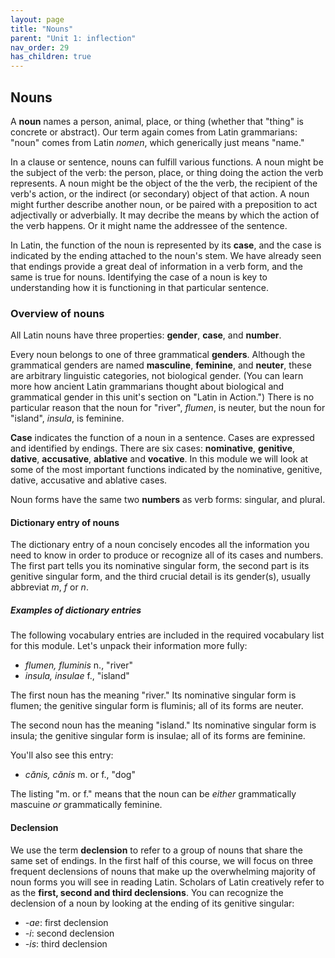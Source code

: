 ```yaml
---
layout: page
title: "Nouns"
parent: "Unit 1: inflection"
nav_order: 29
has_children: true
---
```



## Nouns

A **noun** names a person, animal, place, or thing (whether that "thing" is concrete or abstract).  Our term again comes from Latin grammarians: "noun" comes from Latin *nomen*, which generically just means "name."


In a clause or sentence, nouns can fulfill various functions. A noun might be the subject of the verb: the person, place, or thing doing the action the verb represents. A noun might be the object of the the verb, the recipient of the verb's action, or the indirect (or secondary) object of that action. A noun might further describe another noun, or be paired with a preposition to act adjectivally or adverbially. It may decribe the means by which the action of the verb happens. Or it might name the addressee of the sentence. 

In Latin, the function of the noun is represented by its **case**, and the case is indicated by the ending attached to the noun's stem. We have already seen that endings provide a great deal of information in a verb form, and the same is true for nouns. Identifying the case of a noun is key to understanding how it is functioning in that particular sentence. 


### Overview of nouns 

All Latin nouns have three properties: **gender**, **case**, and **number**.  

Every noun belongs to one of three grammatical **genders**.  Although the grammatical genders are named **masculine**, **feminine**, and **neuter**, these are arbitrary linguistic categories, not biological gender. (You can learn more how ancient Latin grammarians thought about biological and grammatical gender in this unit's section on "Latin in Action.")  There is no particular reason that the noun for "river", *flumen*, is neuter, but the noun for "island", *insula*, is feminine.

**Case** indicates the function of a noun in a sentence. Cases are expressed and identified by endings. There are six cases: **nominative**, **genitive**, **dative**, **accusative**, **ablative** and **vocative**. In this module we will look at some of the most important functions indicated by the nominative, genitive, dative, accusative and ablative cases.

Noun forms have the same two **numbers** as verb forms: singular, and plural.

#### Dictionary entry of nouns 

The dictionary entry of a noun concisely encodes all the information you need to know in order to produce or recognize all of its cases and numbers. The first part tells you its nominative singular form, the second part is its genitive singular form, and the third crucial detail is its gender(s), usually abbreviat *m*, *f* or *n*.

##### Examples of dictionary entries


The following vocabulary entries are included in the required vocabulary list for this module.  Let's unpack their information more fully:


- *flumen, fluminis* n., "river"
- *insula, insulae* f., "island"



The first noun has the meaning "river." Its nominative singular form is flumen; the genitive singular form is fluminis; all of its forms are neuter.

The second noun has the meaning "island." Its nominative singular form is insula; the genitive singular form is insulae; all of its forms are feminine.

You'll also see this entry:

- *cănis, cănis* m. or f., "dog"



The listing "m. or f." means that the noun can be *either* grammatically mascuine *or* grammatically feminine.

#### Declension 

We use the term **declension** to refer to a group of nouns that share the same set of endings. In the first half of this course, we will focus on three frequent declensions of nouns that make up the overwhelming majority of noun forms you will see in reading Latin.  Scholars of Latin creatively refer to as the **first, second and third declensions**.  You can recognize the declension of a noun by looking at the ending of its genitive singular:

- *-ae*: first declension
- *-i*: second declension
- *-is*: third declension

